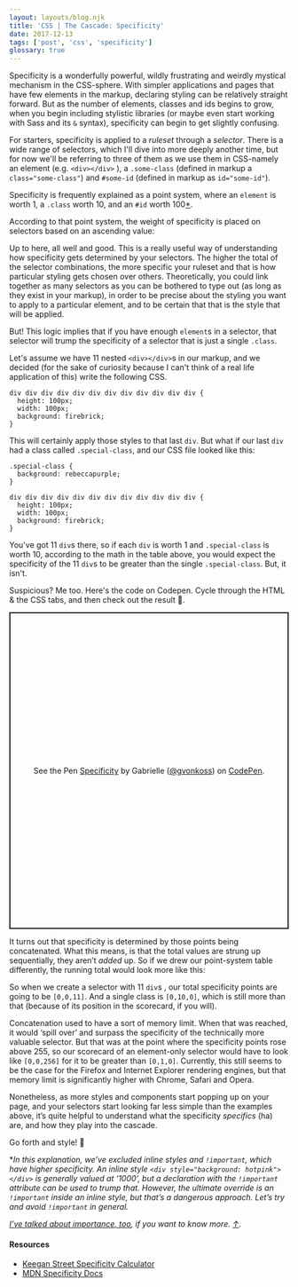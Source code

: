 ```yaml
---
layout: layouts/blog.njk
title: 'CSS | The Cascade: Specificity'
date: 2017-12-13
tags: ['post', 'css', 'specificity']
glossary: true
---
```

<span id="top"></span>
Specificity is a wonderfully powerful, wildly frustrating and weirdly mystical mechanism in the CSS-sphere. With simpler applications and pages that have few elements in the markup, declaring styling can be relatively straight forward. But as the number of elements, classes and ids begins to grow, when you begin including stylistic libraries (or maybe even start working with Sass and its `&` syntax), specificity can begin to get slightly confusing.

For starters, specificity is applied to a _ruleset_ through a _selector_. There is a wide range of selectors, which I'll dive into more deeply another time, but for now we'll be referring to three of them as we use them in CSS-namely an element (e.g. `<div></div>` ), a `.some-class` (defined in markup a `class="some-class"`) and `#some-id` (defined in markup as `id="some-id"`).

Specificity is frequently explained as a point system, where an `element` is worth 1, a `.class` worth 10, and an `#id` worth 100[*](#*).

According to that point system, the weight of specificity is placed on selectors based on an ascending value:
<script src="https://gist.github.com/gvonkoss/75cfb447a12d446b36db7072832666cb.js"></script>

Up to here, all well and good. This is a really useful way of understanding how specificity gets determined by your selectors. The higher the total of the selector combinations, the more specific your ruleset and that is how particular styling gets chosen over others. Theoretically, you could link together as many selectors as you can be bothered to type out (as long as they exist in your markup), in order to be precise about the styling you want to apply to a particular element, and to be certain that that is the style that will be applied.

But! This logic implies that if you have enough `element`s in a selector, that selector will trump the specificity of a selector that is just a single `.class`.

Let's assume we have 11 nested `<div></div>`s in our markup, and we decided (for the sake of curiosity because I can't think of a real life application of this) write the following CSS.

```
div div div div div div div div div div div div {
  height: 100px;
  width: 100px;
  background: firebrick;
}
```

This will certainly apply those styles to that last `div`. But what if our last `div` had a class called `.special-class`, and our CSS file looked like this:

```
.special-class {
  background: rebeccapurple;
}

div div div div div div div div div div div div {
  height: 100px;
  width: 100px;
  background: firebrick;
}
```

You've got 11 `div`s there, so if each `div` is worth 1 and `.special-class` is worth 10, according to the math in the table above, you would expect the specificity of the 11 `div`s to be greater than the single `.special-class`.
But, it isn't.

Suspicious? Me too. Here's the code on Codepen. 
Cycle through the HTML & the CSS tabs, and then check out the result 🤯. 

<p class="codepen" data-height="571" data-theme-id="dark" data-default-tab="html" data-user="gvonkoss" data-slug-hash="ppvRBL" style="height: 571px; box-sizing: border-box; display: flex; align-items: center; justify-content: center; border: 2px solid; margin: 1em 0; padding: 1em;" data-pen-title="Specificity">
  <span>See the Pen <a href="https://codepen.io/gvonkoss/pen/ppvRBL/">
  Specificity</a> by Gabrielle (<a href="https://codepen.io/gvonkoss">@gvonkoss</a>)
  on <a href="https://codepen.io">CodePen</a>.</span>
</p>
<script async src="https://static.codepen.io/assets/embed/ei.js"></script>

It turns out that specificity is determined by those points being concatenated. What this means, is that the total values are strung up sequentially, they aren’t _added_ up. So if we drew our point-system table differently, the running total would look more like this:

<script src="https://gist.github.com/gvonkoss/86fa14c0d050002a18e8cc13422884ef.js"></script>

So when we create a selector with 11 `div`s , our total specificity points are going to be `[0,0,11]`. And a single class is `[0,10,0]`, which is still more than that (because of its position in the scorecard, if you will).

Concatenation used to have a sort of memory limit. When that was reached, it would ‘spill over’ and surpass the specificity of the technically more valuable selector. But that was at the point where the specificity points rose above 255, so our scorecard of an element-only selector would have to look like `[0,0,256]` for it to be greater than `[0,1,0]`. Currently, this still seems to be the case for the Firefox and Internet Explorer rendering engines, but that memory limit is significantly higher with Chrome, Safari and Opera.

Nonetheless, as more styles and components start popping up on your page, and your selectors start looking far less simple than the examples above, it’s quite helpful to understand what the specificity _specifics_ (ha) are, and how they play into the cascade.

Go forth and style! 💪

<span id="*">*</span>_In this explanation, we’ve excluded inline styles and `!important`, which have higher specificity. An inline style `<div style="background: hotpink"></div>` is generally valued at ‘1000’, but a declaration with the `!important` attribute can be used to trump that. However, the ultimate override is an `!important` inside an inline style, but that’s a dangerous approach. Let’s try and avoid `!important` in general._

_[I’ve talked about importance, too](/writing/css-cascade-importance), if you want to know more. [↑](#top)._

#### Resources

- [Keegan Street Specificity Calculator](https://specificity.keegan.st)
- [MDN Specificity Docs](https://developer.mozilla.org/en-US/docs/Learn/CSS/Introduction_to_CSS/Cascade_and_inheritance)